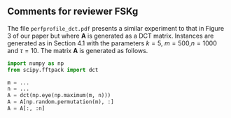 Comments for reviewer FSKg
--------------------------

The file `perfprofile_dct.pdf` presents a similar experiment to that in Figure 3 of our paper but where $\mathbf{A}$ is generated as a DCT matrix.
Instances are generated as in Section 4.1 with the parameters $k=5$, $m=500$,$n=1000$ and $\tau=10$.
The matrix $\mathbf{A}$ is generated as follows.

```python
import numpy as np
from scipy.fftpack import dct

m = ...
n = ...
A = dct(np.eye(np.maximum(m, n)))
A = A[np.random.permutation(m), :]
A = A[:, :n]
```